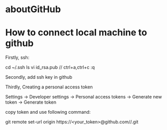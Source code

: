 # aboutGitHub

# How to connect local machine to github

Firstly, ssh:

cd ~/.ssh
ls
vi id_rsa.pub
// ctrl+a,ctrl+c
:q

Secondly, add ssh key in github

Thirdly, Creating a personal access token

Settings -> Developer settings -> Personal access tokens -> Generate new token -> Generate token

copy token and use following command:

git remote set-url origin  https://<your_token>@github.com/<USERNAME>/<REPO>.git
